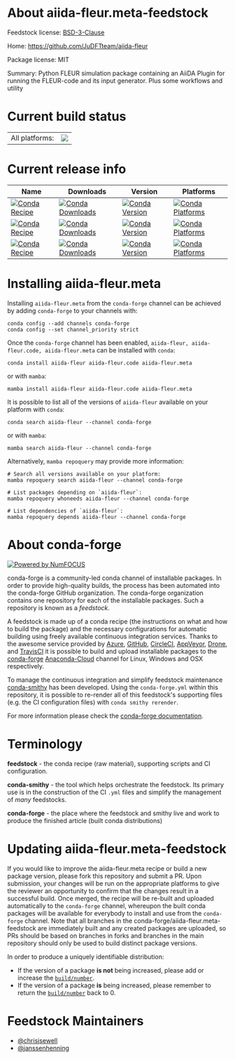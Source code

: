 About aiida-fleur.meta-feedstock
================================

Feedstock license: [BSD-3-Clause](https://github.com/conda-forge/aiida-fleur-feedstock/blob/main/LICENSE.txt)

Home: https://github.com/JuDFTteam/aiida-fleur

Package license: MIT

Summary: Python FLEUR simulation package containing an AiiDA Plugin for running the FLEUR-code and its input generator. Plus some workflows and utility

Current build status
====================


<table><tr><td>All platforms:</td>
    <td>
      <a href="https://dev.azure.com/conda-forge/feedstock-builds/_build/latest?definitionId=16665&branchName=main">
        <img src="https://dev.azure.com/conda-forge/feedstock-builds/_apis/build/status/aiida-fleur-feedstock?branchName=main">
      </a>
    </td>
  </tr>
</table>

Current release info
====================

| Name | Downloads | Version | Platforms |
| --- | --- | --- | --- |
| [![Conda Recipe](https://img.shields.io/badge/recipe-aiida--fleur-green.svg)](https://anaconda.org/conda-forge/aiida-fleur) | [![Conda Downloads](https://img.shields.io/conda/dn/conda-forge/aiida-fleur.svg)](https://anaconda.org/conda-forge/aiida-fleur) | [![Conda Version](https://img.shields.io/conda/vn/conda-forge/aiida-fleur.svg)](https://anaconda.org/conda-forge/aiida-fleur) | [![Conda Platforms](https://img.shields.io/conda/pn/conda-forge/aiida-fleur.svg)](https://anaconda.org/conda-forge/aiida-fleur) |
| [![Conda Recipe](https://img.shields.io/badge/recipe-aiida--fleur.code-green.svg)](https://anaconda.org/conda-forge/aiida-fleur.code) | [![Conda Downloads](https://img.shields.io/conda/dn/conda-forge/aiida-fleur.code.svg)](https://anaconda.org/conda-forge/aiida-fleur.code) | [![Conda Version](https://img.shields.io/conda/vn/conda-forge/aiida-fleur.code.svg)](https://anaconda.org/conda-forge/aiida-fleur.code) | [![Conda Platforms](https://img.shields.io/conda/pn/conda-forge/aiida-fleur.code.svg)](https://anaconda.org/conda-forge/aiida-fleur.code) |
| [![Conda Recipe](https://img.shields.io/badge/recipe-aiida--fleur.meta-green.svg)](https://anaconda.org/conda-forge/aiida-fleur.meta) | [![Conda Downloads](https://img.shields.io/conda/dn/conda-forge/aiida-fleur.meta.svg)](https://anaconda.org/conda-forge/aiida-fleur.meta) | [![Conda Version](https://img.shields.io/conda/vn/conda-forge/aiida-fleur.meta.svg)](https://anaconda.org/conda-forge/aiida-fleur.meta) | [![Conda Platforms](https://img.shields.io/conda/pn/conda-forge/aiida-fleur.meta.svg)](https://anaconda.org/conda-forge/aiida-fleur.meta) |

Installing aiida-fleur.meta
===========================

Installing `aiida-fleur.meta` from the `conda-forge` channel can be achieved by adding `conda-forge` to your channels with:

```
conda config --add channels conda-forge
conda config --set channel_priority strict
```

Once the `conda-forge` channel has been enabled, `aiida-fleur, aiida-fleur.code, aiida-fleur.meta` can be installed with `conda`:

```
conda install aiida-fleur aiida-fleur.code aiida-fleur.meta
```

or with `mamba`:

```
mamba install aiida-fleur aiida-fleur.code aiida-fleur.meta
```

It is possible to list all of the versions of `aiida-fleur` available on your platform with `conda`:

```
conda search aiida-fleur --channel conda-forge
```

or with `mamba`:

```
mamba search aiida-fleur --channel conda-forge
```

Alternatively, `mamba repoquery` may provide more information:

```
# Search all versions available on your platform:
mamba repoquery search aiida-fleur --channel conda-forge

# List packages depending on `aiida-fleur`:
mamba repoquery whoneeds aiida-fleur --channel conda-forge

# List dependencies of `aiida-fleur`:
mamba repoquery depends aiida-fleur --channel conda-forge
```


About conda-forge
=================

[![Powered by
NumFOCUS](https://img.shields.io/badge/powered%20by-NumFOCUS-orange.svg?style=flat&colorA=E1523D&colorB=007D8A)](https://numfocus.org)

conda-forge is a community-led conda channel of installable packages.
In order to provide high-quality builds, the process has been automated into the
conda-forge GitHub organization. The conda-forge organization contains one repository
for each of the installable packages. Such a repository is known as a *feedstock*.

A feedstock is made up of a conda recipe (the instructions on what and how to build
the package) and the necessary configurations for automatic building using freely
available continuous integration services. Thanks to the awesome service provided by
[Azure](https://azure.microsoft.com/en-us/services/devops/), [GitHub](https://github.com/),
[CircleCI](https://circleci.com/), [AppVeyor](https://www.appveyor.com/),
[Drone](https://cloud.drone.io/welcome), and [TravisCI](https://travis-ci.com/)
it is possible to build and upload installable packages to the
[conda-forge](https://anaconda.org/conda-forge) [Anaconda-Cloud](https://anaconda.org/)
channel for Linux, Windows and OSX respectively.

To manage the continuous integration and simplify feedstock maintenance
[conda-smithy](https://github.com/conda-forge/conda-smithy) has been developed.
Using the ``conda-forge.yml`` within this repository, it is possible to re-render all of
this feedstock's supporting files (e.g. the CI configuration files) with ``conda smithy rerender``.

For more information please check the [conda-forge documentation](https://conda-forge.org/docs/).

Terminology
===========

**feedstock** - the conda recipe (raw material), supporting scripts and CI configuration.

**conda-smithy** - the tool which helps orchestrate the feedstock.
                   Its primary use is in the construction of the CI ``.yml`` files
                   and simplify the management of *many* feedstocks.

**conda-forge** - the place where the feedstock and smithy live and work to
                  produce the finished article (built conda distributions)


Updating aiida-fleur.meta-feedstock
===================================

If you would like to improve the aiida-fleur.meta recipe or build a new
package version, please fork this repository and submit a PR. Upon submission,
your changes will be run on the appropriate platforms to give the reviewer an
opportunity to confirm that the changes result in a successful build. Once
merged, the recipe will be re-built and uploaded automatically to the
`conda-forge` channel, whereupon the built conda packages will be available for
everybody to install and use from the `conda-forge` channel.
Note that all branches in the conda-forge/aiida-fleur.meta-feedstock are
immediately built and any created packages are uploaded, so PRs should be based
on branches in forks and branches in the main repository should only be used to
build distinct package versions.

In order to produce a uniquely identifiable distribution:
 * If the version of a package **is not** being increased, please add or increase
   the [``build/number``](https://docs.conda.io/projects/conda-build/en/latest/resources/define-metadata.html#build-number-and-string).
 * If the version of a package **is** being increased, please remember to return
   the [``build/number``](https://docs.conda.io/projects/conda-build/en/latest/resources/define-metadata.html#build-number-and-string)
   back to 0.

Feedstock Maintainers
=====================

* [@chrisjsewell](https://github.com/chrisjsewell/)
* [@janssenhenning](https://github.com/janssenhenning/)

